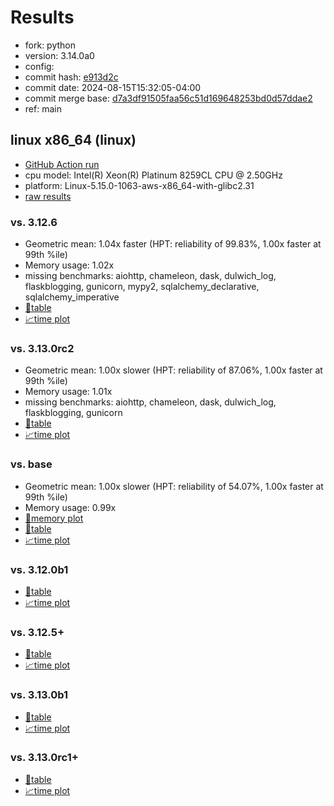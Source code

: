 # Results

- fork: python
- version: 3.14.0a0
- config: 
- commit hash: [e913d2c](https://github.com/python/cpython/commit/e913d2c)
- commit date: 2024-08-15T15:32:05-04:00
- commit merge base: [d7a3df91505faa56c51d169648253bd0d57ddae2](https://github.com/python/cpython/commit/d7a3df91505faa56c51d169648253bd0d57ddae2)
- ref: main

## linux x86_64 (linux)

- [GitHub Action run](https://github.com/facebookexperimental/free-threading-benchmarking/actions/runs/10411374540)
- cpu model: Intel(R) Xeon(R) Platinum 8259CL CPU @ 2.50GHz
- platform: Linux-5.15.0-1063-aws-x86_64-with-glibc2.31
- [raw results](bm-20240815-linux-x86_64-python-main-3.14.0a0-e913d2c.json)

### vs. 3.12.6

- Geometric mean: 1.04x faster (HPT: reliability of 99.83%, 1.00x faster at 99th %ile)
- Memory usage: 1.02x
- missing benchmarks: aiohttp, chameleon, dask, dulwich_log, flaskblogging, gunicorn, mypy2, sqlalchemy_declarative, sqlalchemy_imperative
- [📄table](bm-20240815-linux-x86_64-python-main-3.14.0a0-e913d2c-vs-3.12.6.md)
- [📈time plot](bm-20240815-linux-x86_64-python-main-3.14.0a0-e913d2c-vs-3.12.6.svg)

### vs. 3.13.0rc2

- Geometric mean: 1.00x slower (HPT: reliability of 87.06%, 1.00x faster at 99th %ile)
- Memory usage: 1.01x
- missing benchmarks: aiohttp, chameleon, dask, dulwich_log, flaskblogging, gunicorn
- [📄table](bm-20240815-linux-x86_64-python-main-3.14.0a0-e913d2c-vs-3.13.0rc2.md)
- [📈time plot](bm-20240815-linux-x86_64-python-main-3.14.0a0-e913d2c-vs-3.13.0rc2.svg)

### vs. base

- Geometric mean: 1.00x slower (HPT: reliability of 54.07%, 1.00x faster at 99th %ile)
- Memory usage: 0.99x
- [🧠memory plot](bm-20240815-linux-x86_64-python-main-3.14.0a0-e913d2c-vs-base-mem.svg)
- [📄table](bm-20240815-linux-x86_64-python-main-3.14.0a0-e913d2c-vs-base.md)
- [📈time plot](bm-20240815-linux-x86_64-python-main-3.14.0a0-e913d2c-vs-base.svg)

### vs. 3.12.0b1

- [📄table](bm-20240815-linux-x86_64-python-main-3.14.0a0-e913d2c-vs-3.12.0b1.md)
- [📈time plot](bm-20240815-linux-x86_64-python-main-3.14.0a0-e913d2c-vs-3.12.0b1.svg)

### vs. 3.12.5+

- [📄table](bm-20240815-linux-x86_64-python-main-3.14.0a0-e913d2c-vs-3.12.5%2B.md)
- [📈time plot](bm-20240815-linux-x86_64-python-main-3.14.0a0-e913d2c-vs-3.12.5%2B.svg)

### vs. 3.13.0b1

- [📄table](bm-20240815-linux-x86_64-python-main-3.14.0a0-e913d2c-vs-3.13.0b1.md)
- [📈time plot](bm-20240815-linux-x86_64-python-main-3.14.0a0-e913d2c-vs-3.13.0b1.svg)

### vs. 3.13.0rc1+

- [📄table](bm-20240815-linux-x86_64-python-main-3.14.0a0-e913d2c-vs-3.13.0rc1%2B.md)
- [📈time plot](bm-20240815-linux-x86_64-python-main-3.14.0a0-e913d2c-vs-3.13.0rc1%2B.svg)


